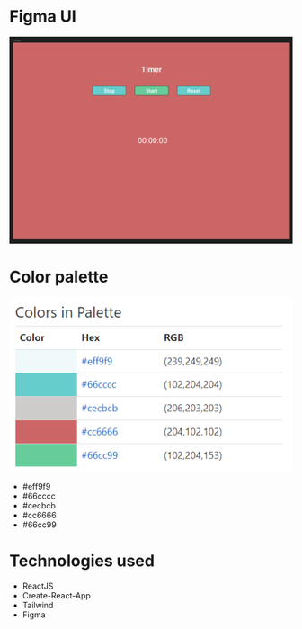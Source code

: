 # Figma UI

![Design](/countdown-timer/figma/Design.PNG)

# Color palette

![Color palette](/countdown-timer/figma/ColorPalette.PNG)

- \#eff9f9
- \#66cccc
- \#cecbcb
- \#cc6666
- \#66cc99

# Technologies used

* ReactJS
* Create-React-App
* Tailwind
* Figma
